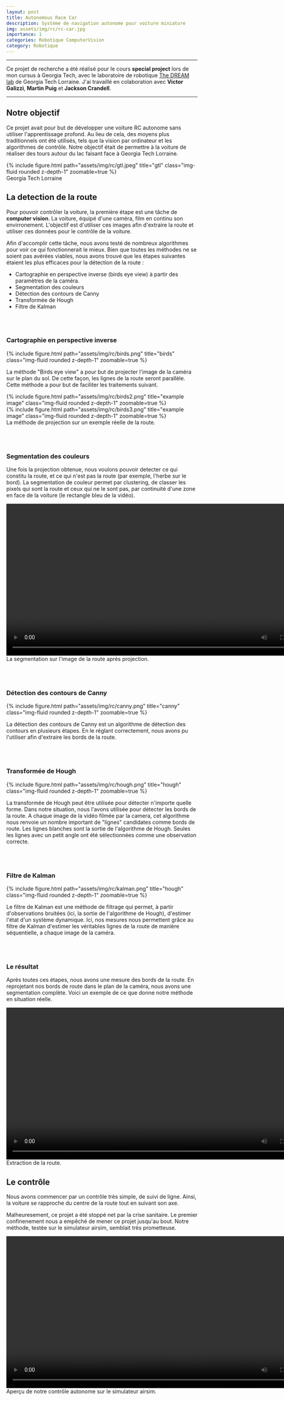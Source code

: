 ```yaml
---
layout: post
title: Autonomous Race Car
description: Système de navigation autonome pour voiture miniature
img: assets/img/rc/rc-car.jpg
importance: 1
categories: Robotique ComputerVision
category: Robotique
---
```


***
Ce projet de recherche a été réalisé pour le cours **special project** lors de mon cursus à Georgia Tech, avec le laboratoire de robotique [The DREAM lab](https://dream.georgiatech-metz.fr) de Georgia Tech Lorraine. 
J'ai travaillé en colaboration avec **Victor Galizzi**, **Martin Puig** et **Jackson Crandell**.

***

## Notre objectif

Ce projet avait pour but de développer une voiture RC autonome sans utiliser l'apprentissage profond. Au lieu de cela, des moyens plus traditionnels ont été utilisés, tels que la vision par ordinateur et les algorithmes de contrôle. 
Notre objectif était de permettre à la voiture de réaliser des tours autour du lac faisant face à Georgia Tech Lorraine.


<div class="row">
    <div class="col-sm mt-3 mt-md-0">
        {% include figure.html path="assets/img/rc/gtl.jpeg" title="gtl" class="img-fluid rounded z-depth-1" zoomable=true %}
    </div>
</div>
<div class="caption">
    Georgia Tech Lorraine
</div>


## La detection de la route 

Pour pouvoir contrôler la voiture, la première étape est une tâche de **computer vision**. La voiture, équipé d'une caméra, film en continu son envirronement. L'objectif est d'utiliser ces images afin d'extraire la route et utiliser ces données pour le contrôle de la voiture.

Afin d'accomplir cette tâche, nous avons testé de nombreux algorithmes pour voir ce qui fonctionnerait le mieux. Bien que toutes les méthodes ne se soient pas avérées viables, nous avons trouvé que les étapes suivantes étaient les plus efficaces pour la détection de la route : 
- Cartographie en perspective inverse (birds eye view) à partir des paramètres de la caméra.
- Segmentation des couleurs
- Détection des contours de Canny
- Transformée de Hough
- Filtre de Kalman

<br/><br/>

### Cartographie en perspective inverse


<div class="row justify-content-sm-center">
    <div class="col-sm-4 mt-3 mt-md-0">
        {% include figure.html path="assets/img/rc/birds.png" title="birds" class="img-fluid rounded z-depth-1" zoomable=true %}
    </div>
    <div class="col-sm-8 mt-3 mt-md-0">
        <p> La méthode "Birds eye view" a pour but de projecter l'image de la caméra sur le plan du sol. De cette façon, les lignes de la route seront parallèle. Cette méthode a pour but de faciliter les traitements suivant.  </p>
    </div>
</div>

<div class="row mt-3">
    <div class="col-sm mt-3 mt-md-0">
        {% include figure.html path="assets/img/rc/birds2.png" title="example image" class="img-fluid rounded z-depth-1" zoomable=true %}
    </div>
    <div class="col-sm mt-3 mt-md-0">
        {% include figure.html path="assets/img/rc/birds3.png" title="example image" class="img-fluid rounded z-depth-1" zoomable=true %}
    </div>
</div>

<div class="caption">
    La méthode de projection sur un exemple réelle de la route.
</div>


<br/><br/>

### Segmentation des couleurs

Une fois la projection obtenue, nous voulons pouvoir detecter ce qui constitu la route, et ce qui n'est pas la route (par exemple, l'herbe sur le bord). La segmentation de couleur permet par clustering, de classer les pixels qui sont la route et ceux qui ne le sont pas, par continuité d'une zone en face de la voiture (le rectangle bleu de la vidéo).

<div class="row">
    <div class="col-sm mt-3 mt-md-0">
        <video controls width="800">
            <source src="/assets/img/rc/seg.mp4" type="video/mp4">
        </video>
    </div>
</div>
<div class="caption">
    La segmentation sur l'image de la route après projection.
</div>

<br/><br/>

### Détection des contours de Canny

<div class="row justify-content-sm-center">
    <div class="col-sm-4 mt-3 mt-md-0">
        {% include figure.html path="assets/img/rc/canny.png" title="canny" class="img-fluid rounded z-depth-1" zoomable=true %}
    </div>
    <div class="col-sm-8 mt-3 mt-md-0">
        <p> La détection des contours de Canny est un algorithme de détection des contours en plusieurs étapes. En le réglant correctement, nous avons pu l'utiliser afin d'extraire les bords de la route.  </p>
    </div>
</div>

<br/><br/>


### Transformée de Hough



<div class="row justify-content-sm-center">
    <div class="col-sm-4 mt-3 mt-md-0">
        {% include figure.html path="assets/img/rc/hough.png" title="hough" class="img-fluid rounded z-depth-1" zoomable=true %}
    </div>
    <div class="col-sm-8 mt-3 mt-md-0">
        <p> La transformée de Hough peut être utilisée pour détecter n'importe quelle forme. Dans notre situation, nous l'avons utilisée pour détecter les bords de la route. A chaque image de la vidéo filmée par la camera, cet algorithme nous renvoie un nombre important de "lignes" candidates comme bords de route. Les lignes blanches sont la sortie de l'algorithme de Hough. Seules les lignes avec un petit angle ont été sélectionnées comme une observation correcte.</p>
    </div>
</div>

<br/><br/>


### Filtre de Kalman


<div class="row justify-content-sm-center">
    <div class="col-sm-4 mt-3 mt-md-0">
        {% include figure.html path="assets/img/rc/kalman.png" title="hough" class="img-fluid rounded z-depth-1" zoomable=true %}
    </div>
    <div class="col-sm-8 mt-3 mt-md-0">
        <p> Le filtre de Kalman est une méthode de filtrage qui permet, à partir d'observations bruitées (ici, la sortie de l'algorithme de Hough), d'estimer l'état d'un système dynamique. Ici, nos mesures nous permettent grâce au filtre de Kalman d'estimer les véritables lignes de la route de manière séquentielle, a chaque image de la caméra.</p>
    </div>
</div>

<br/><br/>

### Le résultat

Après toutes ces étapes, nous avons une mesure des bords de la route. En reprojetant nos bords de route dans le plan de la caméra, nous avons une segmentation complète. Voici un exemple de ce que donne notre méthode en situation réelle.


<div class="row">
    <div class="col-sm mt-3 mt-md-0">
        <video controls width="800">
            <source src="/assets/img/rc/kalman.mp4" type="video/mp4">
        </video>
    </div>
</div>
<div class="caption">
    Extraction de la route.
</div>


## Le contrôle

Nous avons commencer par un contrôle très simple, de suivi de ligne.
Ainsi, la voiture se rapproche du centre de la route tout en suivant son axe.

Malheuresement, ce projet a été stoppé net par la crise sanitaire. Le premier confinenement nous a empêché de mener ce projet jusqu'au bout. Notre méthode, testée sur le simulateur airsim, semblait très prometteuse.

<div class="row">
    <div class="col-sm mt-3 mt-md-0">
        <video controls width="800">
            <source src="/assets/img/rc/simu.mp4" type="video/mp4">
        </video>
    </div>
</div>
<div class="caption">
    Aperçu de notre contrôle autonome sur le simulateur airsim.
</div>

<br/><br/>
